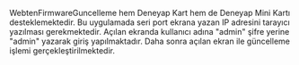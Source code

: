 WebtenFirmwareGuncelleme hem Deneyap Kart hem de Deneyap Mini Kartı desteklemektedir. Bu uygulamada seri port ekrana yazan IP adresini tarayıcı yazılması gerekmektedir. Açılan ekranda kullanıcı adına "admin" şifre yerine "admin" yazarak giriş yapılmaktadır. Daha sonra açılan ekran ile güncelleme işlemi gerçekleştirilmektedir.
